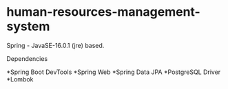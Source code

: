 # human-resources-management-system
Spring - JavaSE-16.0.1 (jre) based.

Dependencies

*Spring Boot DevTools
*Spring Web
*Spring Data JPA
*PostgreSQL Driver
*Lombok
